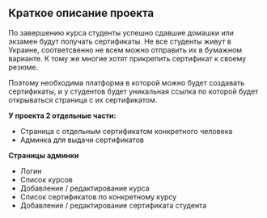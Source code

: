 ## Краткое описание проекта

По завершению курса студенты успешно сдавшие домашки или экзамен будут получать сертификаты. Не все студенты живут в Украине, соответсвенно не всем можно отправить их в бумажном варианте. К тому же многие хотят прикрепить сертификат к своему резюме.

Поэтому необходима платформа в которой можно будет создавать сертификаты, и у студентов будет уникальная ссылка по которой будет открываться страница с их сертификатом.

**У проекта 2 отдельные части:**
- Cтраница с отдельным сертификатом конкретного человека
- Админка для выдачи сертификатов

**Страницы админки**
- Логин
- Список курсов
- Добавление / редактирование курса
- Список сертификатов по конкретному курсу
- Добавление / редактирование сертификата студента